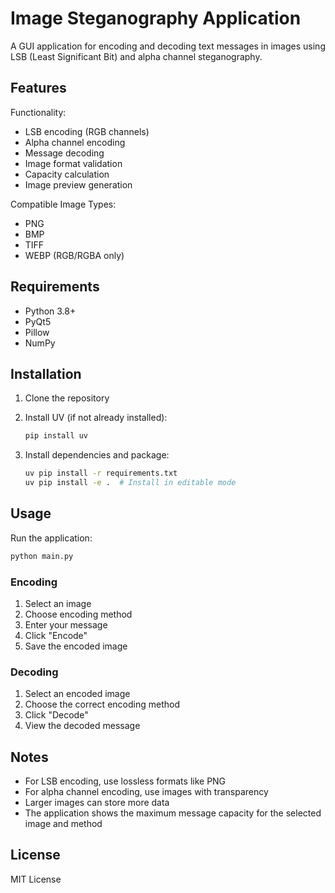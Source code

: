 # Image Steganography Application

A GUI application for encoding and decoding text messages in images using LSB (Least Significant Bit) and alpha channel steganography.

## Features

Functionality:

- LSB encoding (RGB channels)
- Alpha channel encoding
- Message decoding
- Image format validation
- Capacity calculation
- Image preview generation

Compatible Image Types:

- PNG
- BMP
- TIFF
- WEBP (RGB/RGBA only)

## Requirements

- Python 3.8+
- PyQt5
- Pillow
- NumPy

## Installation

1. Clone the repository
2. Install UV (if not already installed):

   ```bash
   pip install uv
   ```

3. Install dependencies and package:

   ```bash
   uv pip install -r requirements.txt
   uv pip install -e .  # Install in editable mode
   ```

## Usage

Run the application:

```bash
python main.py
```

### Encoding

1. Select an image
2. Choose encoding method
3. Enter your message
4. Click "Encode"
5. Save the encoded image

### Decoding

1. Select an encoded image
2. Choose the correct encoding method
3. Click "Decode"
4. View the decoded message

## Notes

- For LSB encoding, use lossless formats like PNG
- For alpha channel encoding, use images with transparency
- Larger images can store more data
- The application shows the maximum message capacity for the selected image and method

## License

MIT License
